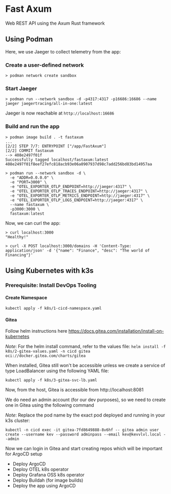 # Fast Axum

Web REST API using the Axum Rust framework

## Using Podman

Here, we use Jaeger to collect telemetry from the app:

### Create a user-defined network

```shell
> podman network create sandbox
```

### Start Jaeger

```shell
> podman run --network sandbox -d -p4317:4317 -p16686:16686 --name jaeger jaegertracing/all-in-one:latest
```

Jaeger is now reachable at `http://localhost:16686`

### Build and run the app

```shell
> podman image build . -t fastaxum
...
[2/2] STEP 7/7: ENTRYPOINT ["/app/FastAxum"]
[2/2] COMMIT fastaxum
--> 408e2497f01f
Successfully tagged localhost/fastaxum:latest
408e2497f01f8eef27efc818acb93e06a0907937d98c7add256bd83bd14957aa

> podman run --network sandbox -d \
  -e "ADDR=0.0.0.0" \
  -e "PORT=3000" \
  -e "OTEL_EXPORTER_OTLP_ENDPOINT=http://jaeger:4317" \
  -e "OTEL_EXPORTER_OTLP_TRACES_ENDPOINT=http://jaeger:4317" \
  -e "OTEL_EXPORTER_OTLP_METRICS_ENDPOINT=http://jaeger:4317" \
  -e "OTEL_EXPORTER_OTLP_LOGS_ENDPOINT=http://jaeger:4317" \
  --name fastaxum \
  -p3000:3000 \
  fastaxum:latest
```

Now, we can curl the app:

```shell
> curl localhost:3000
"Healthy!"
```

```shell
> curl -X POST localhost:3000/domains -H 'Content-Type: application/json' -d '{"name": "Finance", "desc": "The world of Financing"}'
```

## Using Kubernetes with k3s

### Prerequisite: Install DevOps Tooling

#### Create Namespace

`kubectl apply -f k8s/1-cicd-namespace.yaml`

#### Gitea

Follow helm instructions here https://docs.gitea.com/installation/install-on-kubernetes

_Note_: For the helm install command, refer to the values file: `helm install -f k8s/2-gitea-values.yaml -n cicd gitea oci://docker.gitea.com/charts/gitea`

When installed, Gitea still won't be accessible unless we create a service of type LoadBalancer using the following YAML file:

`kubectl apply -f k8s/3-gitea-svc-lb.yaml`

Now, from the host, Gitea is accessible from http://localhost:8081

We do need an admin account (for our dev purposes), so we need to create one in Gitea using the following command

_Note_: Replace the pod name by the exact pod deployed and running in your k3s cluster:

`kubectl -n cicd exec -it gitea-7fd8649888-8v6hf -- gitea admin user create --username kev --password adminpass --email kev@kevvlvl.local --admin
`

Now we can login in Gitea and start creating repos which will be important for ArgoCD setup

- Deploy ArgoCD
- Deploy OTEL k8s operator
- Deploy Grafana OSS k8s operator
- Deploy Buildah (for image builds)
- Deploy the app using ArgoCD